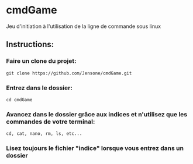 # cmdGame
Jeu d'initiation à l'utilisation de la ligne de commande sous linux

## Instructions:

### Faire un clone du projet:

```
git clone https://github.com/Jensone/cmdGame.git
```

### Entrez dans le dossier:

```
cd cmdGame
``` 

### Avancez dans le dossier grâce aux indices et n'utilisez que les commandes de votre terminal:

```
cd, cat, nano, rm, ls, etc...
```

### Lisez toujours le fichier "indice" lorsque vous entrez dans un dossier